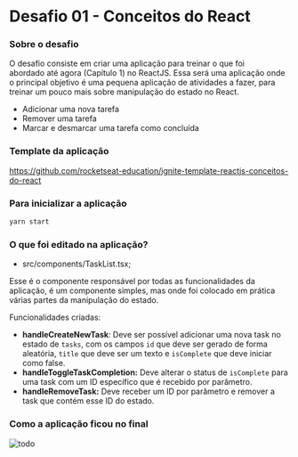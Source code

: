 # Desafio 01 - Conceitos do React

### Sobre o desafio

O desafio consiste em criar uma aplicação para treinar o que foi abordado até agora (Capítulo 1) no ReactJS.
Essa será uma aplicação onde o principal objetivo é uma pequena aplicação de atividades a fazer, para treinar um pouco mais sobre manipulação do estado no React.

- Adicionar uma nova tarefa
- Remover uma tarefa
- Marcar e desmarcar uma tarefa como concluída

### Template da aplicação
https://github.com/rocketseat-education/ignite-template-reactjs-conceitos-do-react

 ### Para inicializar a aplicação
 
 ```bash
yarn start
```

### O que foi editado na aplicação?
- src/components/TaskList.tsx;

Esse é o componente responsável por todas as funcionalidades da aplicação, é um componente simples, mas onde foi colocado em prática várias partes da manipulação do estado.

Funcionalidades criadas:
- **handleCreateNewTask**: Deve ser possível adicionar uma nova task no estado de `tasks`, com os campos `id` que deve ser gerado de forma aleatória, `title` que deve ser um texto e `isComplete` que deve iniciar como false.
- **handleToggleTaskCompletion:** Deve alterar o status de `isComplete` para uma task com um ID específico que é recebido por parâmetro.
- **handleRemoveTask:** Deve receber um ID por parâmetro e remover a task que contém esse ID do estado.


### Como a aplicação ficou no final

![todo](https://user-images.githubusercontent.com/26827923/133711681-9544bbec-d89b-4c13-a22d-1b283fb253a8.png)
